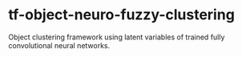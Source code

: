 # tf-object-neuro-fuzzy-clustering
Object clustering framework using latent variables of trained fully convolutional neural networks.
